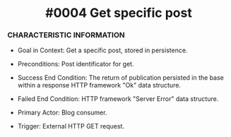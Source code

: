 <h1 align="center">#0004 Get specific post</h1>

<h3>CHARACTERISTIC INFORMATION</h3>

- Goal in Context: Get a specific post, stored in persistence.

- Preconditions: Post identificator for get.

- Success End Condition: The return of publication persisted in the base within a response HTTP framework "Ok" data structure.

- Failed End Condition: HTTP framework "Server Error" data structure.

- Primary Actor: Blog consumer.

- Trigger: External HTTP GET request.
